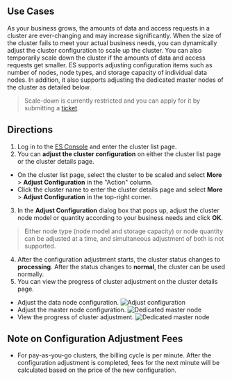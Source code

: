 ## Use Cases

As your business grows, the amounts of data and access requests in a cluster are ever-changing and may increase significantly. When the size of the cluster fails to meet your actual business needs, you can dynamically adjust the cluster configuration to scale up the cluster. You can also temporarily scale down the cluster if the amounts of data and access requests get smaller. ES supports adjusting configuration items such as number of nodes, node types, and storage capacity of individual data nodes. In addition, it also supports adjusting the dedicated master nodes of the cluster as detailed below.

> Scale-down is currently restricted and you can apply for it by submitting a [ticket](https://console.cloud.tencent.com/workorder/category).

## Directions

1. Log in to the [ES Console](https://console.cloud.tencent.com/es) and enter the cluster list page.
2. You can **adjust the cluster configuration** on either the cluster list page or the cluster details page. 
 - On the cluster list page, select the cluster to be scaled and select **More** > **Adjust Configuration** in the "Action" column.
 - Click the cluster name to enter the cluster details page and select **More** > **Adjust Configuration** in the top-right corner.
3. In the **Adjust Configuration** dialog box that pops up, adjust the cluster node model or quantity according to your business needs and click **OK**.

> Either node type (node model and storage capacity) or node quantity can be adjusted at a time, and simultaneous adjustment of both is not supported.

4. After the configuration adjustment starts, the cluster status changes to **processing**. After the status changes to **normal**, the cluster can be used normally.  
5. You can view the progress of cluster adjustment on the cluster details page.


- Adjust the data node configuration.
  ![Adjust configuration](https://main.qcloudimg.com/raw/ea8d73de889458f1b2ad29bbe7bca0cf.png)
- Adjust the master node configuration.
  ![Dedicated master node](https://main.qcloudimg.com/raw/d46e45aab5e1599711489244d5b186a4.png)
- View the progress of cluster adjustment.
  ![Dedicated master node](https://main.qcloudimg.com/raw/3cea7e6bb34b7c8930173dd8f0946c24.png)

## Note on Configuration Adjustment Fees

- For pay-as-you-go clusters, the billing cycle is per minute. After the configuration adjustment is completed, fees for the next minute will be calculated based on the price of the new configuration.
